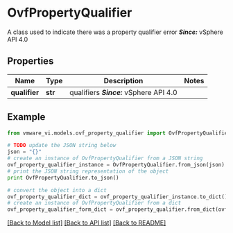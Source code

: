 # OvfPropertyQualifier

A class used to indicate there was a property qualifier error  ***Since:*** vSphere API 4.0 

## Properties
Name | Type | Description | Notes
------------ | ------------- | ------------- | -------------
**qualifier** | **str** | qualifiers  ***Since:*** vSphere API 4.0  | 

## Example

```python
from vmware_vi.models.ovf_property_qualifier import OvfPropertyQualifier

# TODO update the JSON string below
json = "{}"
# create an instance of OvfPropertyQualifier from a JSON string
ovf_property_qualifier_instance = OvfPropertyQualifier.from_json(json)
# print the JSON string representation of the object
print OvfPropertyQualifier.to_json()

# convert the object into a dict
ovf_property_qualifier_dict = ovf_property_qualifier_instance.to_dict()
# create an instance of OvfPropertyQualifier from a dict
ovf_property_qualifier_form_dict = ovf_property_qualifier.from_dict(ovf_property_qualifier_dict)
```
[[Back to Model list]](../README.md#documentation-for-models) [[Back to API list]](../README.md#documentation-for-api-endpoints) [[Back to README]](../README.md)


